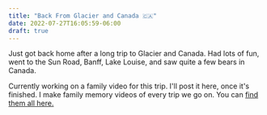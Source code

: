 ```yaml
---
title: "Back From Glacier and Canada 🇨🇦"
date: 2022-07-27T16:05:59-06:00
draft: true
---
```

Just got back home after a long trip to Glacier and Canada.
Had lots of fun, went to the Sun Road, Banff, Lake Louise, and saw quite a few bears in Canada.

Currently working on a family video for this trip.
I'll post it here, once it's finished.
I make family memory videos of every trip we go on.
You can [find them all here.](https://www.youtube.com/c/ParkerAnderson/videos)
